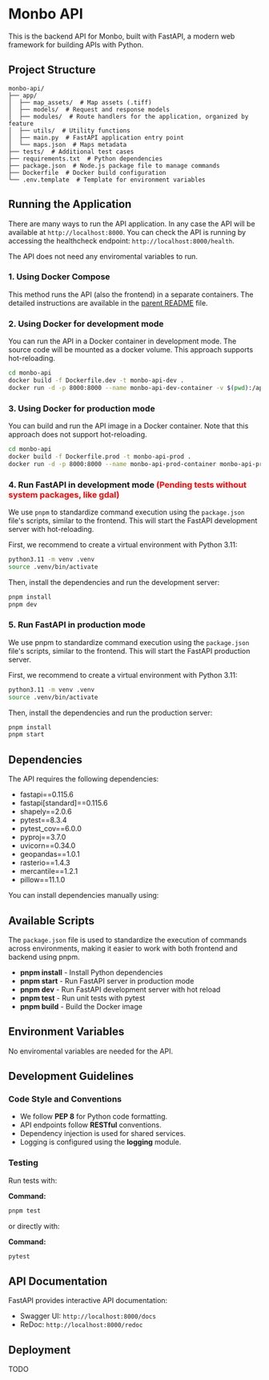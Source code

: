 # Monbo API

This is the backend API for Monbo, built with FastAPI, a modern web framework for building APIs with Python.

## Project Structure

```
monbo-api/
├── app/
│  ├── map_assets/  # Map assets (.tiff)
│  ├── models/  # Request and response models
│  ├── modules/  # Route handlers for the application, organized by feature
│  ├── utils/  # Utility functions
│  ├── main.py  # FastAPI application entry point
│  └── maps.json  # Maps metadata
├── tests/  # Additional test cases
├── requirements.txt  # Python dependencies
├── package.json  # Node.js package file to manage commands
├── Dockerfile  # Docker build configuration
└── .env.template  # Template for environment variables
```

## Running the Application

There are many ways to run the API application. In any case the API will be available at `http://localhost:8000`. You can check the API is running by accessing the healthcheck endpoint: `http://localhost:8000/health`.

The API does not need any enviromental variables to run.

### 1. Using Docker Compose

This method runs the API (also the frontend) in a separate containers. The detailed instructions are available in the [parent README](../README.md) file.

### 2. Using Docker for development mode

You can run the API in a Docker container in development mode. The source code will be mounted as a docker volume. This approach supports hot-reloading.

```sh
cd monbo-api
docker build -f Dockerfile.dev -t monbo-api-dev .
docker run -d -p 8000:8000 --name monbo-api-dev-container -v $(pwd):/app monbo-api-dev
```

### 3. Using Docker for production mode

You can build and run the API image in a Docker container. Note that this approach does not support hot-reloading.

```sh
cd monbo-api
docker build -f Dockerfile.prod -t monbo-api-prod .
docker run -d -p 8000:8000 --name monbo-api-prod-container monbo-api-prod
```

### 4. Run FastAPI in development mode <span style="color: red">(Pending tests without system packages, like gdal)</span>

We use `pnpm` to standardize command execution using the `package.json` file's scripts, similar to the frontend. This will start the FastAPI development server with hot-reloading.

First, we recommend to create a virtual environment with Python 3.11:

```sh
python3.11 -m venv .venv
source .venv/bin/activate
```

Then, install the dependencies and run the development server:

```sh
pnpm install
pnpm dev
```

### 5. Run FastAPI in production mode

We use pnpm to standardize command execution using the `package.json` file's scripts, similar to the frontend. This will start the FastAPI production server.

First, we recommend to create a virtual environment with Python 3.11:

```sh
python3.11 -m venv .venv
source .venv/bin/activate
```

Then, install the dependencies and run the production server:

```sh
pnpm install
pnpm start
```

## Dependencies

The API requires the following dependencies:

- fastapi==0.115.6
- fastapi[standard]==0.115.6
- shapely==2.0.6
- pytest==8.3.4
- pytest_cov==6.0.0
- pyproj==3.7.0
- uvicorn==0.34.0
- geopandas==1.0.1
- rasterio==1.4.3
- mercantile==1.2.1
- pillow==11.1.0

You can install dependencies manually using:

## Available Scripts

The `package.json` file is used to standardize the execution of commands across environments, making it easier to work with both frontend and backend using pnpm.

- **pnpm install** - Install Python dependencies
- **pnpm start** - Run FastAPI server in production mode
- **pnpm dev** - Run FastAPI development server with hot reload
- **pnpm test** - Run unit tests with pytest
- **pnpm build** - Build the Docker image

## Environment Variables

No enviromental variables are needed for the API.

## Development Guidelines

### Code Style and Conventions

- We follow **PEP 8** for Python code formatting.
- API endpoints follow **RESTful** conventions.
- Dependency injection is used for shared services.
- Logging is configured using the **logging** module.

### Testing

Run tests with:

**Command:**

```sh
pnpm test
```

or directly with:

**Command:**

```sh
pytest
```

## API Documentation

FastAPI provides interactive API documentation:

- Swagger UI: `http://localhost:8000/docs`
- ReDoc: `http://localhost:8000/redoc`

## Deployment

TODO

